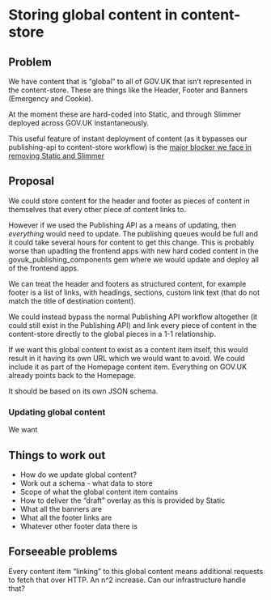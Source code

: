 # Storing global content in content-store

## Problem

We have content that is “global” to all of GOV.UK that isn’t represented in the content-store. These are things like the Header, Footer and Banners (Emergency and Cookie).

At the moment these are hard-coded into Static, and through Slimmer deployed across GOV.UK instantaneously.

This useful feature of instant deployment of content (as it bypasses our publishing-api to content-store workflow) is the [major blocker we face in removing Static and Slimmer](https://github.com/alphagov/govuk-rfcs/pull/84)

## Proposal

We could store content for the header and footer as pieces of content in themselves that every other piece of content links to.

However if we used the Publishing API as a means of updating, then _everything_ would need to update. The publishing queues would be full and it could take several hours for content to get this change. This is probably worse than upadting the frontend apps with new hard coded content in the govuk_publishing_components gem where we would update and deploy all of the frontend apps.

We can treat the header and footers as structured content, for example footer is a list of links, with headings, sections, custom link text (that do not match the title of destination content).

We could instead bypass the normal Publishing API workflow altogether (it could still exist in the Publishing API) and link every piece of content in the content-store directly to the global pieces in a 1-1 relationship.

If we want this global content to exist as a content item itself, this would result in it having its own URL which we would want to avoid. We could include it as part of the Homepage content item. Everything on GOV.UK already points back to the Homepage.

It should be based on its own JSON schema.

### Updating global content

We want

## Things to work out

- How do we update global content?
- Work out a schema - what data to store
- Scope of what the global content item contains
- How to deliver the “draft” overlay as this is provided by Static
- What all the banners are
- What all the footer links are
- Whatever other footer data there is

## Forseeable problems

Every content item “linking” to this global content means additional requests to fetch that over HTTP. An n^2 increase. Can our infrastructure handle that?